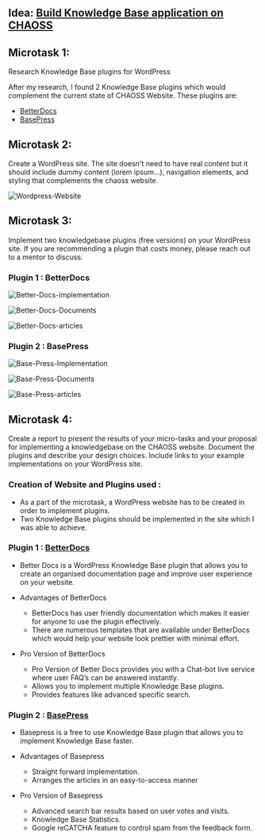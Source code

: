 ## Idea: [Build Knowledge Base application on CHAOSS](https://github.com/Akshaya101/community/blob/main/GSoC-Ideas.md#idea-build-knowledgebase-application-on-chaoss-website)

## Microtask 1:

Research Knowledge Base plugins for WordPress

After my research, I found 2 Knowledge Base plugins which would complement the current state of CHAOSS Website.
These plugins are:

- [BetterDocs](https://betterdocs.co/docs/wordpress/)
- [BasePress](https://wordpress.org/plugins/basepress/)

## Microtask 2:

Create a WordPress site. The site doesn't need to have real content but it should include dummy content (lorem ipsum...), navigation elements, and styling that complements the chaoss website.

![Wordpress-Website](wordpress-website.png)

## Microtask 3:

Implement two knowledgebase plugins (free versions) on your WordPress site. If you are recommending a plugin that costs money, please reach out to a mentor to discuss.

### Plugin 1 : BetterDocs

![Better-Docs-Implementation](better-docs-implementation.png)

![Better-Docs-Documents](better-docs-documents.png)

![Better-Docs-articles](better-docs-article-specific.png)

### Plugin 2 : BasePress

![Base-Press-Implementation](base-press-main-page.png)

![Base-Press-Documents](base-press-sections.png)

![Base-Press-articles](base-press-article.png)

## Microtask 4:

Create a report to present the results of your micro-tasks 
and your proposal for implementing a knowledgebase on 
the CHAOSS website. Document the plugins and describe 
your design choices. 
Include links to your example implementations on 
your WordPress site.

### Creation of Website and Plugins used :
- As a part of the microtask, a WordPress website has to be created in order to implement plugins. 
- Two Knowledge Base plugins should be implemented in the site which I was able to achieve.

### Plugin 1 : [BetterDocs](https://betterdocs.co/docs/wordpress/)
- Better Docs is a WordPress Knowledge Base plugin that allows you to create an organised documentation page and improve user experience on your website.

- Advantages of BetterDocs
    - BetterDocs has user friendly documentation which makes it easier for anyone to use the plugin effectively. 
    - There are numerous templates that are available under BetterDocs which would help your website look prettier with minimal effort. 

- Pro Version of BetterDocs
    - Pro Version of Better Docs provides you with a Chat-bot live service where user FAQ’s can be answered instantly.
    - Allows you to implement multiple Knowledge Base plugins.
    - Provides features like advanced specific search.

### Plugin 2 : [BasePress](https://wordpress.org/plugins/basepress/)
- Basepress is a free to use Knowledge Base plugin that allows you to implement Knowledge Base faster.

- Advantages of Basepress
    - Straight forward implementation.
    - Arranges the articles in an easy-to-access manner

- Pro Version of Basepress
    - Advanced search bar results based on user votes and visits.
    - Knowledge Base Statistics.
    - Google reCATCHA feature to control spam from the feedback form.
